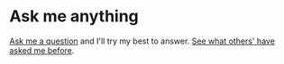 # Ask me anything
[Ask me a question](https://github.com/marcusstenbeck/ama/issues/new) and I'll try my best to answer. [See what others' have asked me before](https://github.com/marcusstenbeck/ama/issues?q=).
